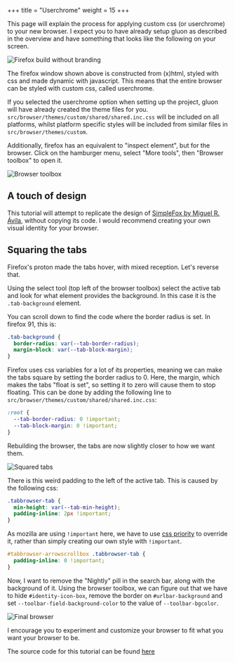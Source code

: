 +++
title = "Userchrome"
weight = 15
+++

This page will explain the process for applying custom css (or userchrome) to your new browser. I expect you to have already setup gluon as described in the overview and have something that looks like the following on your screen.

![Firefox build without branding](https://cdn.statically.io/img/dothq.github.io/f=auto/melon/images/userchrome/css-basic.png)

The firefox window shown above is constructed from (x)html, styled with css and made dynamic with javascript. This means that the entire browser can be styled with custom css, called userchrome.

If you selected the userchrome option when setting up the project, gluon will have already created the theme files for you. `src/browser/themes/custom/shared/shared.inc.css` will be included on all platforms, whilst platform specific styles will be included from similar files in `src/browser/themes/custom`.

Additionally, firefox has an equivalent to "inspect element", but for the browser. Click on the hamburger menu, select "More tools", then "Browser toolbox" to open it.

![Browser toolbox](https://cdn.statically.io/img/dothq.github.io/f=auto/melon/images/userchrome/browser-toolbox.png)

## A touch of design

This tutorial will attempt to replicate the design of [SimpleFox by Miguel R. Ávila](https://github.com/migueravila/SimpleFox), without copying its code. I would recommend creating your own visual identity for your browser.

## Squaring the tabs

Firefox's proton made the tabs hover, with mixed reception. Let's reverse that.

Using the select tool (top left of the browser toolbox) select the active tab and look for what element provides the background. In this case it is the `.tab-background` element.

You can scroll down to find the code where the border radius is set. In firefox 91, this is:

```css
.tab-background {
  border-radius: var(--tab-border-radius);
  margin-block: var(--tab-block-margin);
}
```

Firefox uses css variables for a lot of its properties, meaning we can make the tabs square by setting the border radius to 0. Here, the margin, which makes the tabs "float is set", so setting it to zero will cause them to stop floating. This can be done by adding the following line to `src/browser/themes/custom/shared/shared.inc.css`:

```css
:root {
  --tab-border-radius: 0 !important;
  --tab-block-margin: 0 !important;
}
```

Rebuilding the browser, the tabs are now slightly closer to how we want them.

![Squared tabs](https://cdn.statically.io/img/dothq.github.io/f=auto/melon/images/userchrome/css-square-tabs.png)

There is this weird padding to the left of the active tab. This is caused by the following css:

```css
.tabbrowser-tab {
  min-height: var(--tab-min-height);
  padding-inline: 2px !important;
}
```

As mozilla are using `!important` here, we have to use [css priority](https://marksheet.io/css-priority.html) to override it, rather than simply creating our own style with `!important`.

```css
#tabbrowser-arrowscrollbox .tabbrowser-tab {
  padding-inline: 0 !important;
}
```

Now, I want to remove the "Nightly" pill in the search bar, along with the background of it. Using the browser toolbox, we can figure out that we have to hide `#identity-icon-box`, remove the border on `#urlbar-background` and set `--toolbar-field-background-color` to the value of `--toolbar-bgcolor`.

![Final browser](https://cdn.statically.io/img/dothq.github.io/f=auto/melon/images/userchrome/css-final.png)

I encourage you to experiment and customize your browser to fit what you want your browser to be.

The source code for this tutorial can be found [here](https://github.com/trickypr/watermelon)
